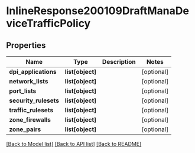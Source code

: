 # InlineResponse200109DraftManaDeviceTrafficPolicy

## Properties
Name | Type | Description | Notes
------------ | ------------- | ------------- | -------------
**dpi_applications** | **list[object]** |  | [optional] 
**network_lists** | **list[object]** |  | [optional] 
**port_lists** | **list[object]** |  | [optional] 
**security_rulesets** | **list[object]** |  | [optional] 
**traffic_rulesets** | **list[object]** |  | [optional] 
**zone_firewalls** | **list[object]** |  | [optional] 
**zone_pairs** | **list[object]** |  | [optional] 

[[Back to Model list]](../README.md#documentation-for-models) [[Back to API list]](../README.md#documentation-for-api-endpoints) [[Back to README]](../README.md)

